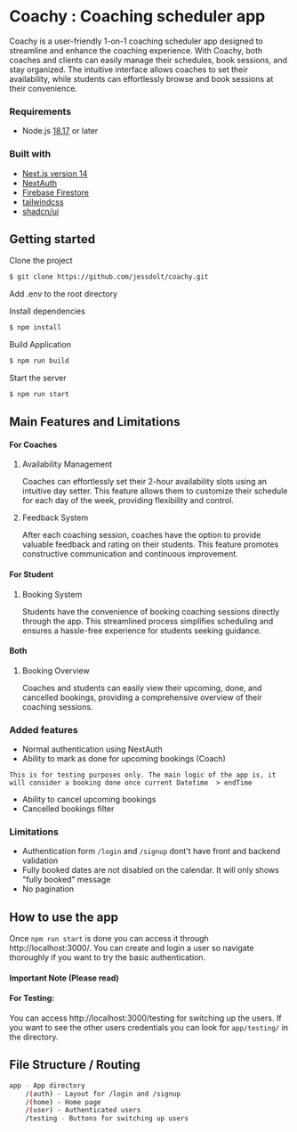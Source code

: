 
# Coachy : Coaching scheduler app


Coachy is a user-friendly 1-on-1 coaching scheduler app designed to streamline and enhance the coaching experience. With Coachy, both coaches and clients can easily manage their schedules, book sessions, and stay organized. The intuitive interface allows coaches to set their availability, while students can effortlessly browse and book sessions at their convenience.


### Requirements
- Node.js [18.17](https://nodejs.org/en) or later

### Built with

- [Next.js version 14](https://nextjs.org/)
- [NextAuth](https://next-auth.js.org/)
- [Firebase Firestore](https://firebase.google.com/docs/firestore)
- [tailwindcss](https://tailwindcss.com/)
- [shadcn/ui](https://ui.shadcn.com/)




## Getting started



Clone the project

```bash
$ git clone https://github.com/jessdolt/coachy.git
```

Add .env to the root directory 

Install dependencies

```bash
$ npm install
```

Build Application
```bash
$ npm run build
```

Start the server

```bash
$ npm run start
```

## Main Features and Limitations


#### For Coaches
1. Availability Management
   
   Coaches can effortlessly set their 2-hour availability slots using an intuitive day setter. This feature allows them to customize their schedule for each day of the week, providing flexibility and control.
3. Feedback System

   After each coaching session, coaches have the option to provide valuable feedback and rating on their students. This feature promotes constructive communication and continuous improvement.

#### For Student
1. Booking System

   Students have the convenience of booking coaching sessions directly through the app. This streamlined process simplifies scheduling and ensures a hassle-free experience for students seeking guidance.

#### Both 
1. Booking Overview

   Coaches and students can easily view their upcoming, done, and cancelled bookings, providing a comprehensive overview of their coaching sessions.

  
  
### Added features
- Normal authentication using NextAuth 
- Ability to mark as done for upcoming bookings (Coach)
  
`This is for testing purposes only. The main logic of the app is, it will consider a booking done once current Datetime  > endTime`
- Ability to cancel upcoming bookings
- Cancelled bookings filter
  
### Limitations
- Authentication form `/login` and `/signup` dont't have front and backend validation
- Fully booked dates are not disabled on the calendar. It will only shows "fully booked" message
- No pagination
  
## How to use the app

Once `npm run start` is done you can access it through http://localhost:3000/. You can create and login a user so navigate thoroughly if you want to try the basic authentication. 

#### Important Note  (Please read)

#### For Testing: 

You can access http://localhost:3000/testing for switching up the users. If you want to see the other users credentials you can look for `app/testing/` in the directory.

## File Structure / Routing

```bash
app - App directory
    /(auth) - Layout for /login and /signup
    /(home) - Home page
    /(user) - Authenticated users
    /testing - Buttons for switching up users
```
